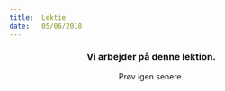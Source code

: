 ```yaml
---
title:  Lektie
date:   05/06/2018
---
```


### <center>Vi arbejder på denne lektion.</center>
<center>Prøv igen senere.</center>